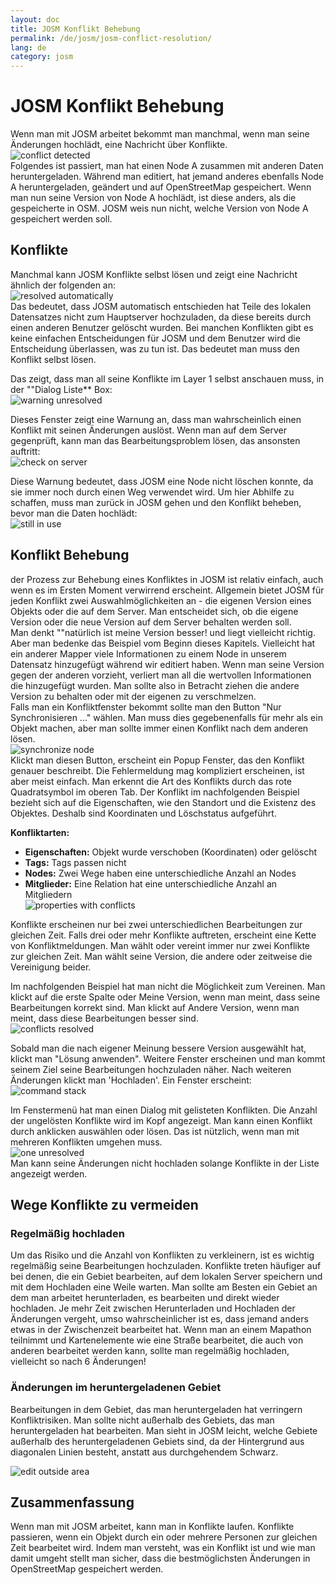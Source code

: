 ```yaml
---
layout: doc
title: JOSM Konflikt Behebung
permalink: /de/josm/josm-conflict-resolution/
lang: de
category: josm
---
```


JOSM Konflikt Behebung
====================


Wenn man mit JOSM arbeitet bekommt man manchmal, wenn man seine Änderungen hochlädt, eine Nachricht über Konflikte.  
![conflict detected][]  
Folgendes ist passiert, man hat einen Node A zusammen mit anderen Daten heruntergeladen. Während man editiert, hat jemand anderes ebenfalls Node A heruntergeladen, geändert und auf OpenStreetMap gespeichert. Wenn man nun seine Version von Node A hochlädt, ist diese anders, als die gespeicherte in OSM. JOSM weis nun nicht, welche Version von Node A gespeichert werden soll.  

Konflikte
----------

Manchmal kann JOSM Konflikte selbst lösen und zeigt eine Nachricht ähnlich der folgenden an:  
![resolved automatically][]  
Das bedeutet, dass JOSM automatisch entschieden hat Teile des lokalen Datensatzes nicht zum Hauptserver hochzuladen, da diese bereits durch einen anderen Benutzer gelöscht wurden. Bei manchen Konflikten gibt es keine einfachen Entscheidungen für JOSM und dem Benutzer wird die Entscheidung überlassen, was zu tun ist. Das bedeutet man muss den Konflikt selbst lösen.  

Das zeigt, dass man all seine Konflikte im Layer 1 selbst anschauen muss, in der ""Dialog Liste** Box:  
![warning unresolved][]  

Dieses Fenster zeigt eine Warnung an, dass man wahrscheinlich einen Konflikt mit seinen Änderungen auslöst. Wenn man auf dem Server gegenprüft, kann man das Bearbeitungsproblem lösen, das ansonsten auftritt:  
![check on server][]  

Diese Warnung bedeutet, dass JOSM eine Node nicht löschen konnte, da sie immer noch durch einen Weg verwendet wird. Um hier Abhilfe zu schaffen, muss man zurück in JOSM gehen und den Konflikt beheben, bevor man die Daten hochlädt:  
![still in use][]  

Konflikt Behebung
--------------------

der Prozess zur Behebung eines Konfliktes in JOSM ist relativ einfach, auch wenn es im Ersten Moment verwirrend erscheint. Allgemein bietet JOSM für jeden Konflikt zwei Auswahlmöglichkeiten an - die eigenen Version eines Objekts oder die auf dem Server. Man entscheidet sich, ob die eigene Version oder die neue Version auf dem Server behalten werden soll.  
Man denkt ""natürlich ist meine Version besser! und liegt vielleicht richtig. Aber man bedenke das Beispiel vom Beginn dieses Kapitels. Vielleicht hat ein anderer Mapper viele Informationen zu einem Node in unserem Datensatz hinzugefügt während wir editiert haben. Wenn man seine Version gegen der anderen vorzieht, verliert man all die wertvollen Informationen die hinzugefügt wurden. Man sollte also in Betracht ziehen die andere Version zu behalten oder mit der eigenen zu verschmelzen.  
Falls man ein Konfliktfenster bekommt sollte man den Button "Nur Synchronisieren ..." wählen. Man muss dies gegebenenfalls für mehr als ein Objekt machen, aber man sollte immer einen Konflikt nach dem anderen lösen.  
![synchronize node][]  
Klickt man diesen Button, erscheint ein Popup Fenster, das den Konflikt genauer beschreibt. Die Fehlermeldung mag kompliziert erscheinen, ist aber meist einfach. Man erkennt die Art des Konflikts durch das rote Quadratsymbol im oberen Tab. Der Konflikt im nachfolgenden Beispiel bezieht sich auf die Eigenschaften, wie den Standort und die Existenz des Objektes. Deshalb sind Koordinaten und Löschstatus aufgeführt.  

**Konfliktarten:**

- **Eigenschaften:** Objekt wurde verschoben (Koordinaten) oder gelöscht  
- **Tags:**  Tags passen nicht  
- **Nodes:**  Zwei Wege haben eine unterschiedliche Anzahl an Nodes  
- **Mitglieder:** Eine Relation hat eine unterschiedliche Anzahl an Mitgliedern  
![properties with conflicts][]  

Konflikte erscheinen nur bei zwei unterschiedlichen Bearbeitungen zur gleichen Zeit. Falls drei oder mehr Konflikte auftreten, erscheint eine Kette von Konfliktmeldungen. Man wählt oder vereint immer nur zwei Konflikte zur gleichen Zeit. Man wählt seine Version, die andere oder zeitweise die Vereinigung beider.  

Im nachfolgenden Beispiel hat man nicht die Möglichkeit zum Vereinen. Man klickt auf die erste Spalte oder Meine Version, wenn man meint, dass seine Bearbeitungen korrekt sind. Man klickt auf Andere Version, wenn man meint, dass diese Bearbeitungen besser sind.  
![conflicts resolved][]  

Sobald man die nach eigener Meinung bessere Version ausgewählt hat, klickt man "Lösung anwenden". Weitere Fenster erscheinen und man kommt seinem Ziel seine Bearbeitungen hochzuladen näher. Nach weiteren Änderungen klickt man 'Hochladen'. Ein Fenster erscheint:  
![command stack][]  

Im Fenstermenü hat man einen Dialog mit gelisteten Konflikten. Die Anzahl der ungelösten Konflikte wird im Kopf angezeigt. Man kann einen Konflikt durch anklicken auswählen oder lösen. Das ist nützlich, wenn man mit mehreren Konflikten umgehen muss.  
![one unresolved][]  
Man kann seine Änderungen nicht hochladen solange Konflikte in der Liste angezeigt werden.  

Wege Konflikte zu vermeiden
------------------------

### Regelmäßig hochladen

Um das Risiko und die Anzahl von Konflikten zu verkleinern, ist es wichtig regelmäßig seine Bearbeitungen hochzuladen. Konflikte treten häufiger auf bei denen, die ein Gebiet bearbeiten, auf dem lokalen Server speichern und mit dem Hochladen eine Weile warten. Man sollte am Besten ein Gebiet an dem man arbeitet herunterladen, es bearbeiten und direkt wieder hochladen. Je mehr Zeit zwischen Herunterladen und Hochladen der Änderungen vergeht, umso wahrscheinlicher ist es, dass jemand anders etwas in der Zwischenzeit bearbeitet hat. Wenn man an einem Mapathon teilnimmt und Kartenelemente wie eine Straße bearbeitet, die auch von anderen bearbeitet werden kann, sollte man regelmäßig hochladen, vielleicht so nach 6 Änderungen!  

### Änderungen im heruntergeladenen Gebiet

Bearbeitungen in dem Gebiet, das man heruntergeladen hat verringern Konfliktrisiken. Man sollte nicht außerhalb des Gebiets, das man heruntergeladen hat bearbeiten. Man sieht in JOSM leicht, welche Gebiete außerhalb des heruntergeladenen Gebiets sind, da der Hintergrund aus diagonalen Linien besteht, anstatt aus durchgehendem Schwarz.  

![edit outside area][]  

Zusammenfassung
--------
Wenn man mit JOSM arbeitet, kann man in Konflikte laufen. Konflikte passieren, wenn ein Objekt durch ein oder mehrere Personen zur gleichen Zeit bearbeitet wird. Indem man versteht, was ein Konflikt ist und wie man damit umgeht stellt man sicher, dass die bestmöglichsten Änderungen in OpenStreetMap gespeichert werden.  


<!-- More stuff, could go into an additional chapter - DO NOT TRANSLATE
# # Anhang. Mehr spezifische Konflikte

### Tag Konflikte

Falls die Tags einer Version eines Objekts sich unterscheiden von
einer anderen Version, zeigt der Konfliktdialog ein ![]({{site.baseurl}}/images/intermediate/en_conflict_resolution_image08.png) in
dem Tags Tab. Man klick auf den Tab, um einen Dialog anzuzeigen, zum Lösen des Tag
Konflikts.

Es werden drei Tabellen angezeigt in diesem Dialog, von links nach rechts:

1. Meine Version: zeigt die Tags der ersten beteiligten Objektversion
    in diesem Konflikt. Das sind in der Regel die Tags der Objektversion
    im lokalen Datensatz.
2. Vereinigte Version: zeigt die vereinigten Tags. Diese Tabelle ist anfangs
    leer. Je mehr Tag Konflikte man löst, umso mehr Tagwerte werden
    in der Tabelle angezeigt.
3. Andere Version: zeigt die Tags der zweiten Objektversion
    die an diesem Konflikt beteiligt ist. Das sind in der Regel die Tags der
    auf dem Server gespeicherten Objektversion.

Im folgenden Beispiel haben beide Versionen ein Tag "name". Die Werte in den
beiden Objektversionen sind unterschiedlich, deshalb zeigt JOSM
die Zeile mit rotem Hintergrund. Der Wert der ersten Version ist
"Secondary School", die andere Version hat den Wert "Elementary
School". Man muss nun entscheiden welchen der Werte man behalten möchte
und welchen man verwerfen möchte.

![]({{site.baseurl}}/images/intermediate/en_conflict_resolution_image07.png)

Man klickt auf den Wert, den man behalten möchte, im Beispiel auf den
linken Wert. Wenn man entweder auf den Wert doppelt klickt oder auf
![]({{site.baseurl}}/images/intermediate/en_conflict_resolution_image21.png), entscheidet man sich den Wert zu behalten und zuverwerfen
den andern Wert. Die Tabelle in der Mitte zeigt nun den zu behaltenen Wert
und die Hintergrundfarbe wird grün.

![]({{site.baseurl}}/images/intermediate/en_conflict_resolution_image10.png)

Falls der Button Lösung anwenden aktiviert ist, kann man seine Entscheidung umsetzen.
Die ausgewählten Werte werden angewandt und der Dialog geschlossen.

![]({{site.baseurl}}/images/intermediate/en_conflict_resolution_image03.png)

## Unterschiede in den Nodelisten von 2 Versionen eines Weges

Sieht man das Symbol ![]({{site.baseurl}}/images/intermediate/en_conflict_resolution_image08.png) im Tab Nodes dann 
muss man Unterschiede lösen in den Listen der
[Nodes](http://josm.openstreetmap.de/wiki/Help/Concepts/Object) von zwei
[Wegen](http://josm.openstreetmap.de/wiki/Help/Concepts/Object). Dort
gibt es drei Spalte in der entsprechenden Leiste (siehe Bildschirmfoto unten):

1. die linke Tabelle zeigt die Nodeliste der lokalen
    Objektversion
2. die rechte Tabelle zeigt die Nodeliste des Servers
    Objektversion
3. die mittlere Tabelle zeigt die Nodeliste des vereinigten Weges.

Am Anfang ist die mittlere Tabelle leer. Man entscheidet nun welche Nodes
des lokalen Datensatzes (die linke Tabelle) man behalten möchte und welche des
Server Datensatzes (der rechten Tabelle).

![]({{site.baseurl}}/images/intermediate/en_conflict_resolution_image24.png)

### Das Standard Vorgehen

Das Standard Vorgehen, um Konflikte zu lösen in der Nodeliste zweier
[Objekt
Versionen](http://josm.openstreetmap.de/wiki/Help/Concepts/Object) besteht
aus drei Schritten:

1. Man nimmt Nodes von jeder Objektversion und sortiert die gesammelten Node
    Liste falls notwendig
2. Fixiere die gesammelte, vereinte Nodeliste durch klicken auf den Button
    ![]({{site.baseurl}}/images/intermediate/en_conflict_resolution_image16.png). Wenn man die vereinigte Nodeliste fixiert, 
    sagt man JOSM, dass alle Konflikte in der Nodeliste gelöst sind.
3. Lösung anwenden

### Einfaches Vorgehen: Behalte die Nodeliste der lokalen Objektversion

Das folgende Beispiel zeigt das Vorgehen, wenn man sich dazu entschließt alle Nodes in der gleichen Reihenfolge der lokalen Objektversion zu behalten.

-  Als erstes, alle Elemente in der linken Tabelle selektieren (durch Verwendung der Maus oder durch 
    drücken von Strg-A in der Tabelle) (siehe nächstes Bildschirmfoto):

    ![]({{site.baseurl}}/images/intermediate/en_conflict_resolution_image04.png)

- Dann klickt man 
    ![]({{site.baseurl}}/images/intermediate/en_conflict_resolution_image19.png)
    um die ausgewählten Nodes in die mittlere Tabelle mit den vereinigten Nodes zu kopieren:

    ![]({{site.baseurl}}/images/intermediate/en_conflict_resolution_image01.png)

- Letztendlich klickt man
    ![]({{site.baseurl}}/images/intermediate/en_conflict_resolution_image16.png)
    um die vereinigte Nodeliste zu fixieren:

    ![]({{site.baseurl}}/images/intermediate/en_conflict_resolution_image20.png)

    Das Symbol im Nodes Tab hat sich geändert zu 
    ![]({{site.baseurl}}/images/intermediate/en_conflict_resolution_image00.png)
    und man kann die Entscheidungen zum Vereinigen anwenden.

### Unterstützung beim Vergleich von Nodelisten

Es kann schwierig sein die Unterschiede in den Nodelisten von zwei Objektversionen zu finden, besonders bei Wegen mit vielen Nodes.

Der Konfliktdialog unterstützt einen beim Finden der Unterschiede. Es kann die beiden angezeigten Nodelisten vergleichen ("meine" Nodeliste, die vereinigte Nodeliste und die "andere" Nodeliste) und es kann die Unterschiede zwischen ihnen mit unterschiedlichen Hintergrundfarben anzeigen.

Im folgenden Kombinationsfeld kann man auswählen, welches Paar Nodelisten man vergleichen möchte:

![]({{site.baseurl}}/images/intermediate/en_conflict_resolution_image15.png)

1. Meine mit der Anderen: Vergleicht die linke Tabelle mit der rechten Tabelle
    im Konfliktdialog
2. Meine mit der Vereinigten: Vergleicht die linke Tabelle mit der mittleren Tabelle im
    Konfliktdialog
3. Die Andere mit der Vereinigten: Vergleicht die mittlere Tabelle mit der rechten Tabelle
    im Konfliktdialog

Abhängig von der Position eines Nodes in der Liste werden unterschiedliche Hintergrund
Farben verwendet:

1. Die Node ist nur in dieser Liste vorhanden. Sie ist nicht in der anderen Liste vorhanden:
    ![]({{site.baseurl}}/images/intermediate/en_conflict_resolution_image13.png)
2. Die Node ist in beiden Listen vorhanden, aber an unterschiedlichen Positionen:
    ![]({{site.baseurl}}/images/intermediate/en_conflict_resolution_image02.png)
3. Ein weißer Hintergrund bedeutet, dass eine Node in beiden Listen vorhanden ist, an der selben
    Position.

    ![]({{site.baseurl}}/images/intermediate/en_conflict_resolution_image17.png)

-->

[conflict detected]: /images/josm/conflict-detected.png
[resolved automatically]: /images/josm/resolved-automatically.png
[warning unresolved]: /images/josm/warning-unresolved.png
[check on server]: /images/josm/check-on-server.png
[still in use]: /images/josm/still-in-use.png
[synchronize node]: /images/josm/synchronize-node.png
[properties with conflicts]: /images/josm/properties-with-conflicts.png
[conflicts resolved]: /images/josm/conflicts-resolved.png
[synchronize node]: /images/josm/synchronize-node.png
[command stack]: /images/josm/command-stack.png
[one unresolved]: /images/josm/one-unresolved.png
[edit outside area]: /images/josm/edit-outside-area.png